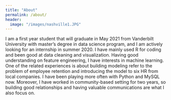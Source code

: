 ```yaml
---
title: "About"
permalink: /about/
header:
  image: "/images/nashville1.JPG"
---
```


I am a first year student that will graduate in May 2021 from Vanderbilt University with master’s degree in data science program, and I am actively looking for an internship in summer 2020. I have mainly used R for coding and been good at data cleaning and visualization. Having good understanding on feature engineering, I have interests in machine learning. One of the related experiences is about building modeling refer to the problem of employee retention and introducing the model to six HR from local companies. I have been playing more often with Python and MySQL now. Moreover, I have worked in community-based setting for two years, so building good relationships and having valuable communications are what I also focus on.
